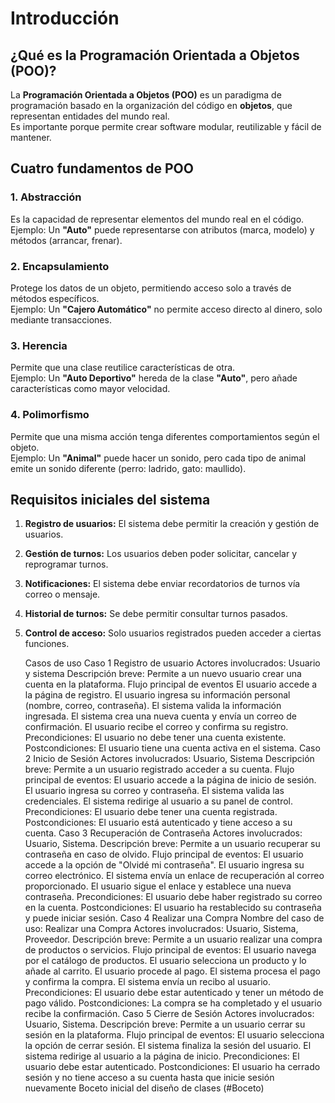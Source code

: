 # Introducción

## ¿Qué es la Programación Orientada a Objetos (POO)?
La **Programación Orientada a Objetos (POO)** es un paradigma de programación basado en la organización del código en **objetos**, que representan entidades del mundo real.  
Es importante porque permite crear software modular, reutilizable y fácil de mantener.

## Cuatro fundamentos de POO

### 1. Abstracción
Es la capacidad de representar elementos del mundo real en el código.  
Ejemplo: Un **"Auto"** puede representarse con atributos (marca, modelo) y métodos (arrancar, frenar).

### 2. Encapsulamiento
Protege los datos de un objeto, permitiendo acceso solo a través de métodos específicos.  
Ejemplo: Un **"Cajero Automático"** no permite acceso directo al dinero, solo mediante transacciones.

### 3. Herencia
Permite que una clase reutilice características de otra.  
Ejemplo: Un **"Auto Deportivo"** hereda de la clase **"Auto"**, pero añade características como mayor velocidad.

### 4. Polimorfismo
Permite que una misma acción tenga diferentes comportamientos según el objeto.  
Ejemplo: Un **"Animal"** puede hacer un sonido, pero cada tipo de animal emite un sonido diferente (perro: ladrido, gato: maullido).

## Requisitos iniciales del sistema

1. **Registro de usuarios:** El sistema debe permitir la creación y gestión de usuarios.  
2. **Gestión de turnos:** Los usuarios deben poder solicitar, cancelar y reprogramar turnos.  
3. **Notificaciones:** El sistema debe enviar recordatorios de turnos vía correo o mensaje.  
4. **Historial de turnos:** Se debe permitir consultar turnos pasados.  
5. **Control de acceso:** Solo usuarios registrados pueden acceder a ciertas funciones.


   Casos de uso
Caso 1
Registro de usuario
Actores involucrados: Usuario y sistema
Descripción breve: Permite a un nuevo usuario crear una cuenta en la plataforma.
Flujo principal de eventos
El usuario accede a la página de registro.
El usuario ingresa su información personal (nombre, correo, contraseña).
El sistema valida la información ingresada.
El sistema crea una nueva cuenta y envía un correo de confirmación.
El usuario recibe el correo y confirma su registro.
Precondiciones: El usuario no debe tener una cuenta existente.
Postcondiciones: El usuario tiene una cuenta activa en el sistema.
Caso 2
Inicio de Sesión
Actores involucrados: Usuario, Sistema
Descripción breve: Permite a un usuario registrado acceder a su cuenta.
Flujo principal de eventos:
El usuario accede a la página de inicio de sesión.
El usuario ingresa su correo y contraseña.
El sistema valida las credenciales.
El sistema redirige al usuario a su panel de control.
Precondiciones: El usuario debe tener una cuenta registrada.
Postcondiciones: El usuario está autenticado y tiene acceso a su cuenta.
Caso 3
Recuperación de Contraseña
Actores involucrados: Usuario, Sistema.
Descripción breve: Permite a un usuario recuperar su contraseña en caso de olvido.
Flujo principal de eventos:
El usuario accede a la opción de "Olvidé mi contraseña".
El usuario ingresa su correo electrónico.
El sistema envía un enlace de recuperación al correo proporcionado.
El usuario sigue el enlace y establece una nueva contraseña.
Precondiciones: El usuario debe haber registrado su correo en la cuenta.
Postcondiciones: El usuario ha restablecido su contraseña y puede iniciar sesión.
Caso 4
Realizar una Compra
Nombre del caso de uso: Realizar una Compra
Actores involucrados: Usuario, Sistema, Proveedor.
Descripción breve: Permite a un usuario realizar una compra de productos o servicios.
Flujo principal de eventos:
El usuario navega por el catálogo de productos.
El usuario selecciona un producto y lo añade al carrito.
El usuario procede al pago.
El sistema procesa el pago y confirma la compra.
El sistema envía un recibo al usuario.
Precondiciones: El usuario debe estar autenticado y tener un método de pago válido.
Postcondiciones: La compra se ha completado y el usuario recibe la confirmación.
Caso 5
Cierre de Sesión
Actores involucrados: Usuario, Sistema.
Descripción breve: Permite a un usuario cerrar su sesión en la plataforma.
Flujo principal de eventos:
El usuario selecciona la opción de cerrar sesión.
El sistema finaliza la sesión del usuario.
El sistema redirige al usuario a la página de inicio.
Precondiciones: El usuario debe estar autenticado.
Postcondiciones: El usuario ha cerrado sesión y no tiene acceso a su cuenta hasta que inicie sesión nuevamente
Boceto inicial del diseño de clases (#Boceto)
